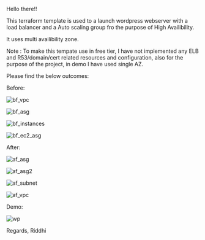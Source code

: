 Hello there!!

This terraform template is used to a launch wordpress webserver with a load balancer and a Auto scaling group fro the purpose of High Availibility.

It uses multi availibility zone.

Note : To make this tempate use in free tier, I have not implemented any ELB and R53/domain/cert related resources and configuration, also for the purpose of the project, in demo I have used single AZ.

Please find the below outcomes:

Before:


![bf_vpc](https://github.com/riddhim/wordpress_site_asg_elb_terraform/assets/46811067/742341ad-27c5-4ef6-87fa-1226b1960634)

![bf_asg](https://github.com/riddhim/wordpress_site_asg_elb_terraform/assets/46811067/79972da7-7720-480b-9cf0-c2a9c0401be4)

![bf_instances](https://github.com/riddhim/wordpress_site_asg_elb_terraform/assets/46811067/960f1823-3d83-412b-8715-57781717887d)

![bf_ec2_asg](https://github.com/riddhim/wordpress_site_asg_elb_terraform/assets/46811067/580a26f3-e60e-4707-85fb-1de83dff30c3)



After:

![af_asg](https://github.com/riddhim/wordpress_site_asg_elb_terraform/assets/46811067/269725f8-eba7-4426-b64a-056ff2ea749d)

![af_asg2](https://github.com/riddhim/wordpress_site_asg_elb_terraform/assets/46811067/97e1c4f4-eca9-415e-bbe3-aed30e8e3f44)

![af_subnet](https://github.com/riddhim/wordpress_site_asg_elb_terraform/assets/46811067/2be403bf-1f7c-4bf4-8128-65f69ae091a2)

![af_vpc](https://github.com/riddhim/wordpress_site_asg_elb_terraform/assets/46811067/aafc3f83-c0db-440b-b40e-1a8d6e27b87a)




Demo:

![wp](https://github.com/riddhim/wordpress_site_asg_elb_terraform/assets/46811067/78e718d3-786a-41f3-9649-951d3999cccc)

Regards,
Riddhi
